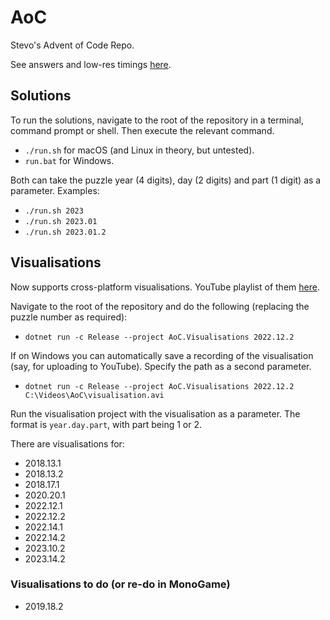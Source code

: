 # AoC

Stevo's Advent of Code Repo.

See answers and low-res timings [here](results.md).

## Solutions

To run the solutions, navigate to the root of the repository in a terminal, command prompt or shell. Then execute the relevant command.

- `./run.sh` for macOS (and Linux in theory, but untested).
- `run.bat` for Windows.

Both can take the puzzle year (4 digits), day (2 digits) and part (1 digit) as a parameter. Examples:

- `./run.sh 2023`
- `./run.sh 2023.01`
- `./run.sh 2023.01.2`

## Visualisations

Now supports cross-platform visualisations. YouTube playlist of them [here](https://www.youtube.com/playlist?list=PLBtwzTaAY-IWq6Mi1nvwsphMTw-HU13eM).

Navigate to the root of the repository and do the following (replacing the puzzle number as required):

- `dotnet run -c Release --project AoC.Visualisations 2022.12.2`

If on Windows you can automatically save a recording of the visualisation (say, for uploading to YouTube). Specify the path as a second parameter.

- `dotnet run -c Release --project AoC.Visualisations 2022.12.2 C:\Videos\AoC\visualisation.avi`

Run the visualisation project with the visualisation as a parameter.
The format is `year.day.part`, with part being 1 or 2.

There are visualisations for:

- 2018.13.1
- 2018.13.2
- 2018.17.1
- 2020.20.1
- 2022.12.1
- 2022.12.2
- 2022.14.1
- 2022.14.2
- 2023.10.2
- 2023.14.2

### Visualisations to do (or re-do in MonoGame)

- 2019.18.2
